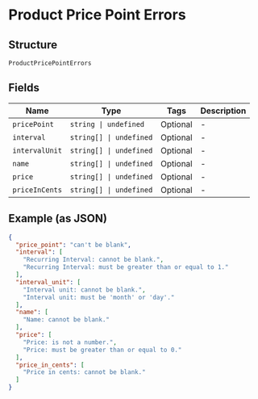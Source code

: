 
# Product Price Point Errors

## Structure

`ProductPricePointErrors`

## Fields

| Name | Type | Tags | Description |
|  --- | --- | --- | --- |
| `pricePoint` | `string \| undefined` | Optional | - |
| `interval` | `string[] \| undefined` | Optional | - |
| `intervalUnit` | `string[] \| undefined` | Optional | - |
| `name` | `string[] \| undefined` | Optional | - |
| `price` | `string[] \| undefined` | Optional | - |
| `priceInCents` | `string[] \| undefined` | Optional | - |

## Example (as JSON)

```json
{
  "price_point": "can't be blank",
  "interval": [
    "Recurring Interval: cannot be blank.",
    "Recurring Interval: must be greater than or equal to 1."
  ],
  "interval_unit": [
    "Interval unit: cannot be blank.",
    "Interval unit: must be 'month' or 'day'."
  ],
  "name": [
    "Name: cannot be blank."
  ],
  "price": [
    "Price: is not a number.",
    "Price: must be greater than or equal to 0."
  ],
  "price_in_cents": [
    "Price in cents: cannot be blank."
  ]
}
```

